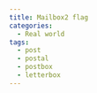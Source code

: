 ```yaml
---
title: Mailbox2 flag
categories:
  - Real world
tags:
  - post
  - postal
  - postbox
  - letterbox
---
```

